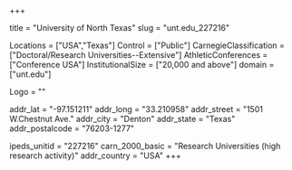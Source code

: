 
+++

title = "University of North Texas"
slug = "unt.edu_227216"

Locations = ["USA","Texas"]
Control = ["Public"]
CarnegieClassification = ["Doctoral/Research Universities--Extensive"]
AthleticConferences = ["Conference USA"]
InstitutionalSize = ["20,000 and above"]
domain = ["unt.edu"]

Logo = ""

addr_lat = "-97.151211"
addr_long = "33.210958"
addr_street = "1501 W.Chestnut Ave."
addr_city = "Denton"
addr_state = "Texas"
addr_postalcode = "76203-1277"

ipeds_unitid = "227216"
carn_2000_basic = "Research Universities (high research activity)"
addr_country = "USA"
+++
    
